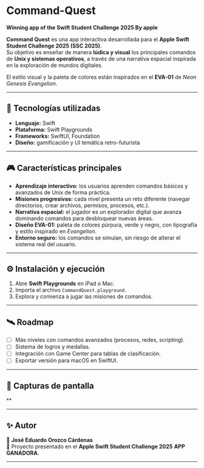 # Command-Quest
**Winning app of the Swift Student Challenge 2025 By apple**

**Command Quest** es una app interactiva desarrollada para el **Apple Swift Student Challenge 2025 (SSC 2025)**.  
Su objetivo es enseñar de manera **lúdica y visual** los principales comandos de **Unix y sistemas operativos**, a través de una narrativa espacial inspirada en la exploración de mundos digitales.  

El estilo visual y la paleta de colores están inspirados en el **EVA-01** de *Neon Genesis Evangelion*.  

---

## 🚀 Tecnologías utilizadas
- **Lenguaje:** Swift  
- **Plataforma:** Swift Playgrounds  
- **Frameworks:** SwiftUI, Foundation  
- **Diseño:** gamificación y UI temática retro-futurista  

---

## 🎮 Características principales
- **Aprendizaje interactivo:** los usuarios aprenden comandos básicos y avanzados de Unix de forma práctica.  
- **Misiones progresivas:** cada nivel presenta un reto diferente (navegar directorios, crear archivos, permisos, procesos, etc.).  
- **Narrativa espacial:** el jugador es un explorador digital que avanza dominando comandos para desbloquear nuevas áreas.  
- **Diseño EVA-01:** paleta de colores púrpura, verde y negro, con tipografía y estilo inspirado en *Evangelion*.  
- **Entorno seguro:** los comandos se simulan, sin riesgo de alterar el sistema real del usuario.  

---

## ⚙️ Instalación y ejecución
1. Abre **Swift Playgrounds** en iPad o Mac.  
2. Importa el archivo `CommandQuest.playground`.  
3. Explora y comienza a jugar las misiones de comandos.  

---

## 🛰️ Roadmap
- [ ] Más niveles con comandos avanzados (procesos, redes, scripting).  
- [ ] Sistema de logros y medallas.  
- [ ] Integración con Game Center para tablas de clasificación.  
- [ ] Exportar versión para macOS en SwiftUI.  

---

## 📸 Capturas de pantalla
**  

---

## ✨ Autor
👤 **José Eduardo Orozco Cárdenas**  
📅 Proyecto presentado en el **Apple Swift Student Challenge 2025** **APP GANADORA**.  

---
